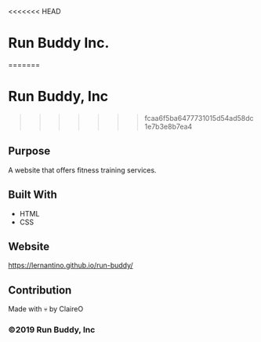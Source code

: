 <<<<<<< HEAD
# Run Buddy Inc.
=======
# Run Buddy, Inc
>>>>>>> fcaa6f5ba6477731015d54ad58dc1e7b3e8b7ea4

## Purpose
A website that offers fitness training services. 

## Built With
* HTML
* CSS

## Website
https://lernantino.github.io/run-buddy/

## Contribution
Made with 💀 by ClaireO

### ©️2019 Run Buddy, Inc 

